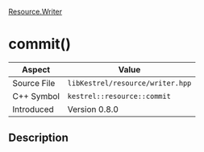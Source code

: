 [Resource.Writer](index)
# commit()
| Aspect | Value |
| --- | --- |
| Source File | `libKestrel/resource/writer.hpp` |
| C++ Symbol | `kestrel::resource::commit` |
| Introduced | Version 0.8.0 |
## Description

